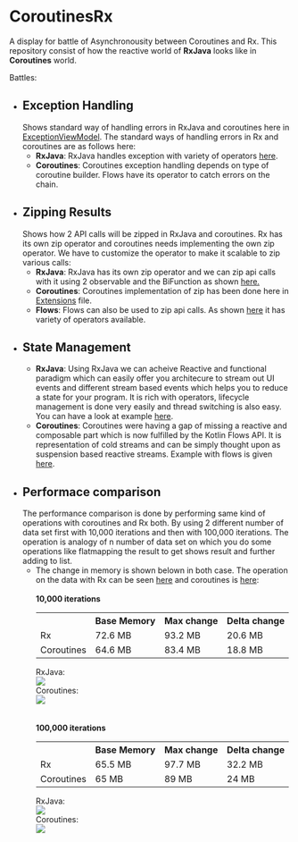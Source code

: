 # CoroutinesRx
A display for battle of Asynchronousity between Coroutines and Rx. This repository consist of how the reactive world of 
<b>RxJava</b> looks like in <b>Coroutines</b> world.

Battles:

<UL>
<LI>
<H2>Exception Handling</H2>
Shows standard way of handling errors in RxJava and coroutines here in <a href = "https://github.com/amanjeetsingh150/CoroutinesRx/blob/master/app/src/main/java/com/developers/coroutinesrx/exception/ExceptionViewModel.kt">ExceptionViewModel</a>.
The standard ways of handling errors in Rx and coroutines are as follows here:
<ul>
<li><b>RxJava</b>: RxJava handles exception with variety of operators <a href="https://github.com/ReactiveX/RxJava/wiki/Error-Handling-Operators">here</a>.</li>
<li><b>Coroutines</b>: Coroutines exception handling depends on type of coroutine builder. Flows have its operator to catch errors on the chain.</li>
</ul>
</LI>
<LI>
<H2>Zipping Results</H2>
Shows how 2 API calls will be zipped in RxJava and coroutines. Rx has its own zip operator and coroutines needs implementing the 
own zip operator. We have to customize the operator to make it scalable to zip various calls:
<ul>
<li><b>RxJava</b>: RxJava has its own zip operator and we can zip api calls with it using 2 observable and the BiFunction as shown 
<a href="https://github.com/amanjeetsingh150/CoroutinesRx/blob/master/app/src/main/java/com/developers/coroutinesrx/zip/ZipViewModel.kt#L86">here.</a></li>
<li><b>Coroutines</b>: Coroutines implementation of zip has been done here in <a href= "https://github.com/amanjeetsingh150/CoroutinesRx/blob/master/app/src/main/java/com/developers/coroutinesrx/utils/Extensions.kt#L27">Extensions</a> file. </li>
<li><b>Flows</b>: Flows can also be used to zip api calls. As shown <a href = "https://github.com/amanjeetsingh150/CoroutinesRx/blob/master/app/src/main/java/com/developers/coroutinesrx/zip/ZipViewModel.kt#L66">here</a> it has variety of operators available.</li>
</ul>
</LI>
<LI>
<H2>State Management</H2>
<ul>
<li><b>RxJava</b>: Using RxJava we can acheive Reactive and functional paradigm which can easily offer you architecure to stream
out UI events and different stream based events which helps you to reduce a state for your program. It is rich with operators, lifecycle management is done very easily and thread switching is also easy.
You can have a look at example <a href = "https://github.com/amanjeetsingh150/CoroutinesRx/blob/master/app/src/main/java/com/developers/coroutinesrx/state/StateViewModel.kt">here</a>.</li>
<li><b>Coroutines</b>: Coroutines were having a gap of missing a reactive and composable part which is now fulfilled by the Kotlin Flows
API. It is representation of cold streams and can be simply thought upon as suspension based reactive streams. Example with 
flows is given <a href = "https://github.com/amanjeetsingh150/CoroutinesRx/blob/master/app/src/main/java/com/developers/coroutinesrx/state/CoroutinesStateViewModel.kt">here</a>.</li>
</ul>
</LI>
<LI>
<H2>Performace comparison</H2>
The performance comparison is done by performing same kind of operations with coroutines and Rx both. By using 2 different number of data set first with 10,000 iterations and then with 100,000 iterations. The operation is analogy of n number of data set on which you do some operations like flatmapping the result to get shows result and further adding to list. 
<ul>
<li>The change in memory is shown belown in both case. The operation on the data with Rx can be seen <a href = "https://github.com/amanjeetsingh150/CoroutinesRx/blob/master/app/src/main/java/com/developers/coroutinesrx/performance/PerformanceViewModel.kt#L32">here</a> and coroutines is <a href = "https://github.com/amanjeetsingh150/CoroutinesRx/blob/master/app/src/main/java/com/developers/coroutinesrx/performance/PerformanceViewModel.kt#L55">here</a>:<br><br>  
<b>10,000 iterations</b>  
<table>
<tr>
<th></th>
<th>Base Memory</th>
<th>Max change</th> 
<th>Delta change</th>  
</tr>
<tr>
  <td>Rx</td>
  <td>72.6 MB</td>
  <td>93.2 MB</td>
  <td>20.6 MB</td>
</tr>
<tr>
  <td>Coroutines</td>
  <td>64.6 MB</td>
  <td>83.4 MB</td>
  <td>18.8 MB</td>
</tr>  
</table> 
RxJava:<br> 
<img src ="https://user-images.githubusercontent.com/12881364/64049743-7aa86c80-cb93-11e9-8724-ad94b06d9f5c.png"/> <br>
Coroutines:<br>
<img src = "https://user-images.githubusercontent.com/12881364/64049869-e68ad500-cb93-11e9-8cf9-1c3320d08be7.png"/>  
</li>
<br><br>  
<b>100,000 iterations</b> 
<table>
<tr>
<th></th>
<th>Base Memory</th>
<th>Max change</th> 
<th>Delta change</th>  
</tr>
<tr>
  <td>Rx</td>
  <td>65.5 MB</td>
  <td>97.7 MB</td>
  <td>32.2 MB</td>
</tr>
<tr>
  <td>Coroutines</td>
  <td>65 MB</td>
  <td>89 MB</td>
  <td>24 MB</td>
</tr>  
</table>   
RxJava:<br>
<img src ="https://user-images.githubusercontent.com/12881364/64050073-982a0600-cb94-11e9-9d8e-c1a52e112b11.png"/> <br>
Coroutines:<br> 
<img src = "https://user-images.githubusercontent.com/12881364/64050118-af68f380-cb94-11e9-9cd9-a6a22fb62433.png"/>   
</ul>  
</LI>
</UL>
